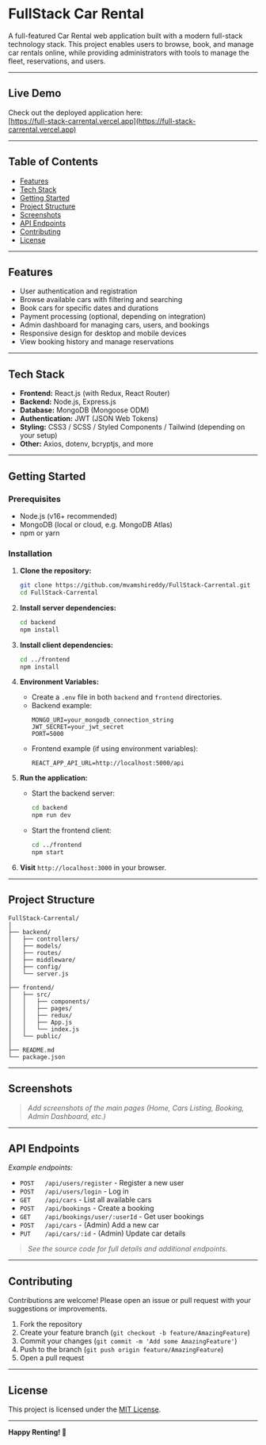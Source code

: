 # FullStack Car Rental

A full-featured Car Rental web application built with a modern full-stack technology stack. This project enables users to browse, book, and manage car rentals online, while providing administrators with tools to manage the fleet, reservations, and users.

---
## Live Demo

Check out the deployed application here:  
[https://full-stack-carrental.vercel.app](https://full-stack-carrental.vercel.app)

-----

## Table of Contents

- [Features](#features)
- [Tech Stack](#tech-stack)
- [Getting Started](#getting-started)
- [Project Structure](#project-structure)
- [Screenshots](#screenshots)
- [API Endpoints](#api-endpoints)
- [Contributing](#contributing)
- [License](#license)

---

## Features

- User authentication and registration
- Browse available cars with filtering and searching
- Book cars for specific dates and durations
- Payment processing (optional, depending on integration)
- Admin dashboard for managing cars, users, and bookings
- Responsive design for desktop and mobile devices
- View booking history and manage reservations

---

## Tech Stack

- **Frontend:** React.js (with Redux, React Router)
- **Backend:** Node.js, Express.js
- **Database:** MongoDB (Mongoose ODM)
- **Authentication:** JWT (JSON Web Tokens)
- **Styling:** CSS3 / SCSS / Styled Components / Tailwind (depending on your setup)
- **Other:** Axios, dotenv, bcryptjs, and more

---

## Getting Started

### Prerequisites

- Node.js (v16+ recommended)
- MongoDB (local or cloud, e.g. MongoDB Atlas)
- npm or yarn

### Installation

1. **Clone the repository:**
   ```bash
   git clone https://github.com/mvamshireddy/FullStack-Carrental.git
   cd FullStack-Carrental
   ```

2. **Install server dependencies:**
   ```bash
   cd backend
   npm install
   ```

3. **Install client dependencies:**
   ```bash
   cd ../frontend
   npm install
   ```

4. **Environment Variables:**

   - Create a `.env` file in both `backend` and `frontend` directories.
   - Backend example:
     ```
     MONGO_URI=your_mongodb_connection_string
     JWT_SECRET=your_jwt_secret
     PORT=5000
     ```
   - Frontend example (if using environment variables):
     ```
     REACT_APP_API_URL=http://localhost:5000/api
     ```

5. **Run the application:**

   - Start the backend server:
     ```bash
     cd backend
     npm run dev
     ```
   - Start the frontend client:
     ```bash
     cd ../frontend
     npm start
     ```

6. **Visit** `http://localhost:3000` in your browser.

---

## Project Structure

```
FullStack-Carrental/
│
├── backend/
│   ├── controllers/
│   ├── models/
│   ├── routes/
│   ├── middleware/
│   ├── config/
│   └── server.js
│
├── frontend/
│   ├── src/
│   │   ├── components/
│   │   ├── pages/
│   │   ├── redux/
│   │   ├── App.js
│   │   └── index.js
│   └── public/
│
├── README.md
└── package.json
```

---

## Screenshots

> _Add screenshots of the main pages (Home, Cars Listing, Booking, Admin Dashboard, etc.)_

---

## API Endpoints

_Example endpoints:_

- `POST   /api/users/register` - Register a new user
- `POST   /api/users/login` - Log in
- `GET    /api/cars` - List all available cars
- `POST   /api/bookings` - Create a booking
- `GET    /api/bookings/user/:userId` - Get user bookings
- `POST   /api/cars` - (Admin) Add a new car
- `PUT    /api/cars/:id` - (Admin) Update car details

> _See the source code for full details and additional endpoints._

---

## Contributing

Contributions are welcome! Please open an issue or pull request with your suggestions or improvements.

1. Fork the repository
2. Create your feature branch (`git checkout -b feature/AmazingFeature`)
3. Commit your changes (`git commit -m 'Add some AmazingFeature'`)
4. Push to the branch (`git push origin feature/AmazingFeature`)
5. Open a pull request

---

## License

This project is licensed under the [MIT License](LICENSE).

---

**Happy Renting! 🚗**
